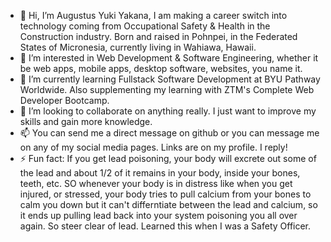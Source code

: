 - 👋 Hi, I’m Augustus Yuki Yakana, I am making a career switch into technology coming from Occupational Safety & Health in the Construction industry. Born and raised in Pohnpei, in the Federated States of Micronesia, currently living
     in Wahiawa, Hawaii.
- 👀 I’m interested in Web Development & Software Engineering, whether it be web apps, mobile apps, desktop software, websites, you name it.
- 🌱 I’m currently learning Fullstack Software Development at BYU Pathway Worldwide. Also supplementing my learning with ZTM's Complete Web Developer Bootcamp.
- 💞️ I’m looking to collaborate on anything really. I just want to improve my skills and gain more knowledge.
- 📫 You can send me a direct message on github or you can message me on any of my social media pages. Links are on my profile. I reply!
- ⚡ Fun fact: If you get lead poisoning, your body will excrete out some of the lead and about 1/2 of it remains in your body, inside your bones, teeth, etc. SO whenever your body is in distress like when you get injured, or stressed, your body tries to pull calcium from your bones to calm you down but it can't differntiate between the lead and calcium, so it ends up pulling lead back into your system poisoning you all over again. So steer clear of lead. Learned this when I was a Safety Officer.

  

<!---
augustusyakana/augustusyakana is a ✨ special ✨ repository because its `README.md` (this file) appears on your GitHub profile.
You can click the Preview link to take a look at your changes.
--->

